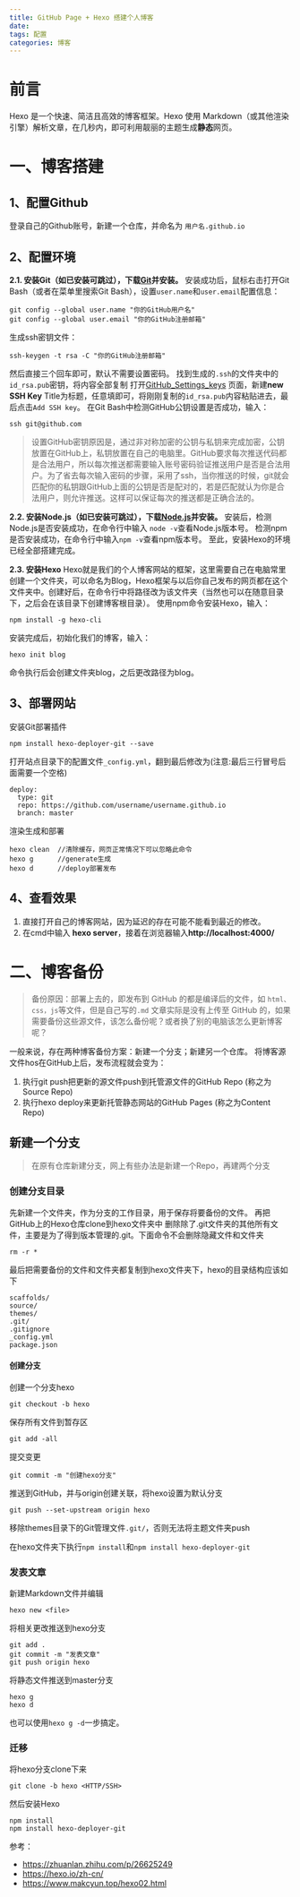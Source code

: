 ```yaml
---
title: GitHub Page + Hexo 搭建个人博客
date: 
tags: 配置
categories: 博客
---
```

# 前言
Hexo 是一个快速、简洁且高效的博客框架。Hexo 使用 Markdown（或其他渲染引擎）解析文章，在几秒内，即可利用靓丽的主题生成**静态**网页。
# 一、博客搭建
## 1、配置Github
登录自己的Github账号，新建一个仓库，并命名为 `用户名.github.io`
## 2、配置环境
**2.1. 安装Git（如已安装可跳过），下载[Git](https://git-scm.com/download/win)并安装。**
安装成功后，鼠标右击打开Git Bash（或者在菜单里搜索Git Bash），设置`user.name`和`user.email`配置信息：
```
git config --global user.name "你的GitHub用户名"
git config --global user.email "你的GitHub注册邮箱"
```
生成ssh密钥文件：
```
ssh-keygen -t rsa -C "你的GitHub注册邮箱"
```
然后直接三个回车即可，默认不需要设置密码。
找到生成的`.ssh`的文件夹中的`id_rsa.pub`密钥，将内容全部复制
打开[GitHub_Settings_keys](https://github.com/settings/keys) 页面，新建**new SSH Key**
Title为标题，任意填即可，将刚刚复制的`id_rsa.pub`内容粘贴进去，最后点击`Add SSH key`。
在Git Bash中检测GitHub公钥设置是否成功，输入：
```
ssh git@github.com
```
>设置GitHub密钥原因是，通过非对称加密的公钥与私钥来完成加密，公钥放置在GitHub上，私钥放置在自己的电脑里。GitHub要求每次推送代码都是合法用户，所以每次推送都需要输入账号密码验证推送用户是否是合法用户。为了省去每次输入密码的步骤，采用了ssh，当你推送的时候，git就会匹配你的私钥跟GitHub上面的公钥是否是配对的，若是匹配就认为你是合法用户，则允许推送。这样可以保证每次的推送都是正确合法的。

**2.2. 安装Node.js（如已安装可跳过），下载[Node.js](https://nodejs.org/en/download/)并安装。**
安装后，检测Node.js是否安装成功，在命令行中输入 `node -v`查看Node.js版本号。
检测npm是否安装成功，在命令行中输入`npm -v`查看npm版本号。
至此，安装Hexo的环境已经全部搭建完成。

**2.3. 安装Hexo**
Hexo就是我们的个人博客网站的框架，这里需要自己在电脑常里创建一个文件夹，可以命名为Blog，Hexo框架与以后你自己发布的网页都在这个文件夹中。创建好后，在命令行中将路径改为该文件夹（当然也可以在随意目录下，之后会在该目录下创建博客根目录）。
使用npm命令安装Hexo，输入：
```
npm install -g hexo-cli 
```
安装完成后，初始化我们的博客，输入：
```
hexo init blog
```
命令执行后会创建文件夹blog，之后更改路径为blog。
## 3、部署网站
安装Git部署插件
```
npm install hexo-deployer-git --save
```
打开站点目录下的配置文件`_config.yml`，翻到最后修改为(注意:最后三行冒号后面需要一个空格)
```
deploy:
  type: git
  repo: https://github.com/username/username.github.io
  branch: master
```
渲染生成和部署
```
hexo clean  //清除缓存，网页正常情况下可以忽略此命令
hexo g      //generate生成
hexo d      //deploy部署发布
```
## 4、查看效果
1. 直接打开自己的博客网站，因为延迟的存在可能不能看到最近的修改。
2. 在cmd中输入 **hexo server**，接着在浏览器输入**http://localhost:4000/**

# 二、博客备份
>备份原因：部署上去的，即发布到 GitHub 的都是编译后的文件，如 `html、css，js`等文件，但是自己写的`.md` 文章实际是没有上传至 GitHub 的，如果需要备份这些源文件，该怎么备份呢？或者换了别的电脑该怎么更新博客呢？

一般来说，存在两种博客备份方案：新建一个分支；新建另一个仓库。
将博客源文件hos在GitHub上后，发布流程就会变为：
1. 执行git push把更新的源文件push到托管源文件的GitHub Repo (称之为Source Repo)
2. 执行hexo deploy来更新托管静态网站的GitHub Pages (称之为Content Repo)
   
## 新建一个分支
>
>在原有仓库新建分支，网上有些办法是新建一个Repo，再建两个分支
### 创建分支目录
先新建一个文件夹，作为分支的工作目录，用于保存将要备份的文件。
再把GitHub上的Hexo仓库clone到hexo文件夹中
删除除了.git文件夹的其他所有文件，主要是为了得到版本管理的.git。下面命令不会删除隐藏文件和文件夹
~~~
rm -r *
~~~
最后把需要备份的文件和文件夹都复制到hexo文件夹下，hexo的目录结构应该如下
~~~
scaffolds/
source/
themes/
.git/
.gitignore
_config.yml
package.json
~~~

#### 创建分支
创建一个分支hexo
~~~
git checkout -b hexo
~~~
保存所有文件到暂存区
~~~
git add -all
~~~
提交变更
~~~
git commit -m "创建hexo分支"
~~~
推送到GitHub，并与origin创建关联，将hexo设置为默认分支
~~~
git push --set-upstream origin hexo
~~~
移除themes目录下的Git管理文件`.git/`，否则无法将主题文件夹push

在hexo文件夹下执行`npm install`和`npm install hexo-deployer-git`

### 发表文章
新建Markdown文件并编辑
~~~
hexo new <file>
~~~
将相关更改推送到hexo分支
~~~
git add .
git commit -m "发表文章"
git push origin hexo
~~~
将静态文件推送到master分支
~~~
hexo g
hexo d
~~~
也可以使用`hexo g -d`一步搞定。

### 迁移
将hexo分支clone下来
~~~
git clone -b hexo <HTTP/SSH>
~~~
然后安装Hexo
~~~
npm install
npm install hexo-deployer-git
~~~

参考：
- https://zhuanlan.zhihu.com/p/26625249
- https://hexo.io/zh-cn/
- https://www.makcyun.top/hexo02.html